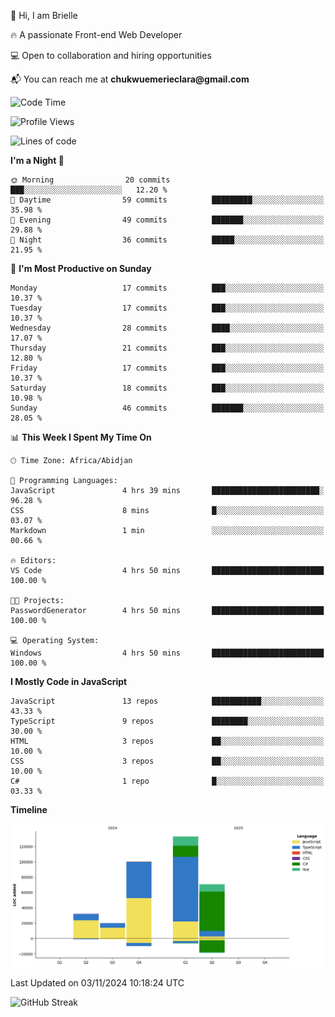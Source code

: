 <div align="left">
  <p>👋 Hi, I am Brielle</p>
  <p>🔥 A passionate Front-end Web Developer</p>
  <p>💻 Open to collaboration and hiring opportunities</p>
  <p>📬 You can reach me at <strong>chukwuemerieclara@gmail.com</strong></p>
</div>


 
 <!--START_SECTION:waka-->
![Code Time](http://img.shields.io/badge/Code%20Time-297%20hrs%2056%20mins-blue)

![Profile Views](http://img.shields.io/badge/Profile%20Views-221-blue)

![Lines of code](https://img.shields.io/badge/From%20Hello%20World%20I%27ve%20Written-107.3%20thousand%20lines%20of%20code-blue)

**I'm a Night 🦉** 

```text
🌞 Morning                20 commits          ███░░░░░░░░░░░░░░░░░░░░░░   12.20 % 
🌆 Daytime                59 commits          █████████░░░░░░░░░░░░░░░░   35.98 % 
🌃 Evening                49 commits          ███████░░░░░░░░░░░░░░░░░░   29.88 % 
🌙 Night                  36 commits          █████░░░░░░░░░░░░░░░░░░░░   21.95 % 
```
📅 **I'm Most Productive on Sunday** 

```text
Monday                   17 commits          ███░░░░░░░░░░░░░░░░░░░░░░   10.37 % 
Tuesday                  17 commits          ███░░░░░░░░░░░░░░░░░░░░░░   10.37 % 
Wednesday                28 commits          ████░░░░░░░░░░░░░░░░░░░░░   17.07 % 
Thursday                 21 commits          ███░░░░░░░░░░░░░░░░░░░░░░   12.80 % 
Friday                   17 commits          ███░░░░░░░░░░░░░░░░░░░░░░   10.37 % 
Saturday                 18 commits          ███░░░░░░░░░░░░░░░░░░░░░░   10.98 % 
Sunday                   46 commits          ███████░░░░░░░░░░░░░░░░░░   28.05 % 
```


📊 **This Week I Spent My Time On** 

```text
🕑︎ Time Zone: Africa/Abidjan

💬 Programming Languages: 
JavaScript               4 hrs 39 mins       ████████████████████████░   96.28 % 
CSS                      8 mins              █░░░░░░░░░░░░░░░░░░░░░░░░   03.07 % 
Markdown                 1 min               ░░░░░░░░░░░░░░░░░░░░░░░░░   00.66 % 

🔥 Editors: 
VS Code                  4 hrs 50 mins       █████████████████████████   100.00 % 

🐱‍💻 Projects: 
PasswordGenerator        4 hrs 50 mins       █████████████████████████   100.00 % 

💻 Operating System: 
Windows                  4 hrs 50 mins       █████████████████████████   100.00 % 
```

**I Mostly Code in JavaScript** 

```text
JavaScript               13 repos            ███████████░░░░░░░░░░░░░░   43.33 % 
TypeScript               9 repos             ████████░░░░░░░░░░░░░░░░░   30.00 % 
HTML                     3 repos             ██░░░░░░░░░░░░░░░░░░░░░░░   10.00 % 
CSS                      3 repos             ██░░░░░░░░░░░░░░░░░░░░░░░   10.00 % 
C#                       1 repo              █░░░░░░░░░░░░░░░░░░░░░░░░   03.33 % 
```



**Timeline**

![Lines of Code chart](https://raw.githubusercontent.com/Brielle28/Brielle28/main/assets/bar_graph.png)


 Last Updated on 03/11/2024 10:18:24 UTC
<!--END_SECTION:waka-->

![GitHub Streak](https://github-readme-streak-stats.herokuapp.com/?user=Brielle28)



